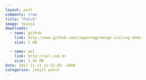 ```yaml
---
layout: post
comments: true
title: "Patch"
image: teste1
downloads:
  - name: github
    link: http://www.github.com/copperegg/mongo-scaling-demo
    size: 1 GB

  - name: uol
    link: http://uol.com.br
    size: 1.44 MB
date: 2017-11-11 11:51:03 -3000
categories: jekyll patch
---
```


